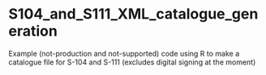 # S104_and_S111_XML_catalogue_generation
 Example (not-production and not-supported) code using R to make a catalogue file for S-104 and S-111 (excludes digital signing at the moment)
